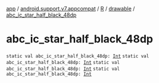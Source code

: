 [app](../../../index.md) / [android.support.v7.appcompat](../../index.md) / [R](../index.md) / [drawable](index.md) / [abc_ic_star_half_black_48dp](.)

# abc_ic_star_half_black_48dp

`static val abc_ic_star_half_black_48dp: `[`Int`](https://kotlinlang.org/api/latest/jvm/stdlib/kotlin/-int/index.html)
`static val abc_ic_star_half_black_48dp: `[`Int`](https://kotlinlang.org/api/latest/jvm/stdlib/kotlin/-int/index.html)
`static val abc_ic_star_half_black_48dp: `[`Int`](https://kotlinlang.org/api/latest/jvm/stdlib/kotlin/-int/index.html)
`static val abc_ic_star_half_black_48dp: `[`Int`](https://kotlinlang.org/api/latest/jvm/stdlib/kotlin/-int/index.html)